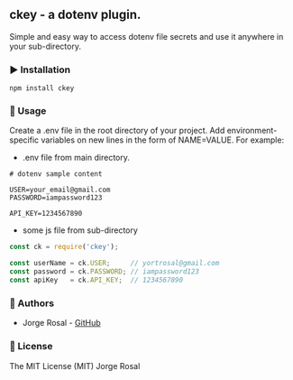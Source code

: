 ## ckey - a dotenv plugin.
Simple and easy way to access dotenv file secrets and use it anywhere in your sub-directory.

### ▶️ Installation

```shell
npm install ckey
```

### 📝 Usage
Create a .env file in the root directory of your project. Add environment-specific variables on new lines in the form of NAME=VALUE. For example:

  - .env file from main directory.
```
# dotenv sample content

USER=your_email@gmail.com
PASSWORD=iampassword123

API_KEY=1234567890
```

  - some js file from sub-directory
```js
const ck = require('ckey');

const userName = ck.USER;     // yortrosal@gmail.com
const password = ck.PASSWORD; // iampassword123
const apiKey   = ck.API_KEY;  // 1234567890
```

### 🎩 Authors
  - Jorge Rosal - [GitHub](https://github.com/yortrosal)

### 📜 License
  The MIT License (MIT) Jorge Rosal
